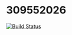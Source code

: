 # 309552026
[![Build Status](https://travis-ci.com/jordan0210/309552026.svg?branch=main)](https://travis-ci.com/jordan0210/309552026)
